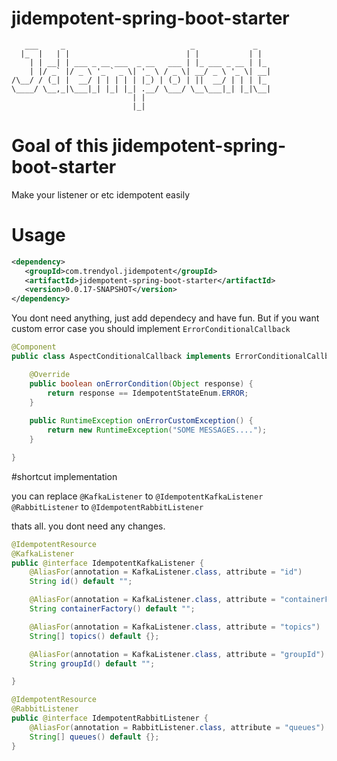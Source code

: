 # jidempotent-spring-boot-starter

````
   ___     _                            _             _   
  |_  |   | |                          | |           | |  
    | | __| | ___ _ __ ___  _ __   ___ | |_ ___ _ __ | |_ 
    | |/ _` |/ _ \ '_ ` _ \| '_ \ / _ \| __/ _ \ '_ \| __|
/\__/ / (_| |  __/ | | | | | |_) | (_) | ||  __/ | | | |_ 
\____/ \__,_|\___|_| |_| |_| .__/ \___/ \__\___|_| |_|\__|
                           | |                            
                           |_|                            
````

# Goal of this jidempotent-spring-boot-starter

Make your listener or etc idempotent easily

# Usage

```xml
<dependency>
   <groupId>com.trendyol.jidempotent</groupId>
   <artifactId>jidempotent-spring-boot-starter</artifactId>
   <version>0.0.17-SNAPSHOT</version>
</dependency>
```

You dont need anything, just add dependecy and have fun.
But if you want custom error case you should implement `ErrorConditionalCallback` 


```java
@Component
public class AspectConditionalCallback implements ErrorConditionalCallback {

    @Override
    public boolean onErrorCondition(Object response) {
        return response == IdempotentStateEnum.ERROR;
    }
    
    public RuntimeException onErrorCustomException() {
        return new RuntimeException("SOME MESSAGES....");
    }

}
```



#shortcut implementation

you can replace 
`@KafkaListener` to `@IdempotentKafkaListener`
`@RabbitListener` to `@IdempotentRabbitListener`

thats all. you dont need any changes.

```java
@IdempotentResource
@KafkaListener
public @interface IdempotentKafkaListener {
    @AliasFor(annotation = KafkaListener.class, attribute = "id")
    String id() default "";

    @AliasFor(annotation = KafkaListener.class, attribute = "containerFactory")
    String containerFactory() default "";

    @AliasFor(annotation = KafkaListener.class, attribute = "topics")
    String[] topics() default {};

    @AliasFor(annotation = KafkaListener.class, attribute = "groupId")
    String groupId() default "";

}
```

```java
@IdempotentResource
@RabbitListener
public @interface IdempotentRabbitListener {
    @AliasFor(annotation = RabbitListener.class, attribute = "queues")
    String[] queues() default {};
}

```
